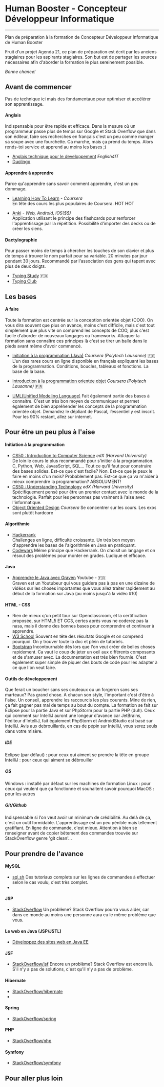 
# Human Booster - Concepteur Développeur Informatique
___

Plan de préparation à la formation de Concepteur Développeur Informatique de Human Booster

Fruit d'un projet Agenda 21, ce plan de préparation est écrit par les anciens stagiaires pour les aspirants stagiaires. Son but est de partager les sources nécessaires afin d'aborder la formation le plus sereinement possible. 

*Bonne chance!*

## Avant de commencer

Pas de technique ici mais des fondamentaux pour optimiser et accélérer son apprentissage. 

#### Anglais
Indispensable pour être rapide et efficace. Dans la mesure où un programmeur passe plus de temps sur Google et Stack Overflow que dans son éditeur, faire ses recherches en français c'est un peu comme manger sa soupe avec une fourchette. Ca marche, mais ça prend du temps. Alors rends-toi service et apprend au moins les bases ;)

- [Anglais technique pour le developpement](https://www.english4it.com) *English4IT*
- [Duolingo](https://www.duolingo.com)  

#### Apprendre à apprendre
Parce qu'apprendre sans savoir comment apprendre, c'est un peu dommage.

- [Learning How To Learn](https://www.coursera.org/learn/learning-how-to-learn/)  -   *Coursera*  
En tête des cours les plus populaires de Coursera. HOT HOT
 
- [Anki](https://ankiweb.net/about) - *Web, Android, iOS($$)*  
Application utilisant le principe des flashcards pour renforcer l'apprentissage par la répétition. Possibilité d'importer des decks ou de créer les siens. 

#### Dactylographie
Pour passer moins de temps à chercher les touches de son clavier et plus de temps à trouver le nom parfait pour sa variable.  20 minutes par jour pendant 30 jours. Recommandé par l'association des gens qui tapent avec plus de deux doigts.
- [Typing Study](http://www.typingstudy.com/fr/) 🇫🇷
- [Typing Club](https://www.typingclub.com) 


## Les bases

#### A faire 

Toute la formation est centrée sur la conception orientée objet (COO). On vous dira souvent que plus on avance, moins c'est difficile, mais c'est tout simplement que plus vite on comprend les concepts de COO, plus c'est facile d'aborder de nouveaux langages ou frameworks. Attaquer la formation sans connaître ces principes là c'est se tirer un balle dans le pieds avant même d'avoir commencé. 

- [Initiation à la programmation (Java)](https://www.coursera.org/learn/initiation-programmation-java) *Coursera (Polytech Lausanne)*   🇫🇷  
L'un des rares cours en ligne disponible en français expliquant les bases de la programmation. Conditions, boucles, tableaux et fonctions. La base de la base.

- [Introduction à la programmation orientée objet](https://www.coursera.org/learn/programmation-orientee-objet-java) *Coursera (Polytech Lausanne)* 🇫🇷

- [UML(Unified Modeling Language)](https://fr.wikipedia.org/wiki/UML_(informatique)) 
Fait également partie des bases à connaitre. C'est un très bon moyen de communiquer et permet également de bien appréhender les concepts de la programmation orientée objet. Demandez le dépliant de Pascal, l’essentiel y est inscrit. Pour les 90% restant, allez sur internet. 

## Pour être un peu plus à l'aise

#### Initiation à la programmation
- [CS50 : Introduction to Computer Science](https://www.edx.org/course/cs50s-introduction-computer-science-harvardx-cs50x) *edX (Harvard University)*  
De loin le cours le plus recommandé pour s'initier à la programmation. C, Python, Web, JavasScript, SQL... Tout ce qu'il faut pour construire des bases solides. Est-ce que c'est facile? Non. Est-ce que je peux le faire en moins d'un mois? Probablement pas. Est-ce que ça va m'aider à mieux comprendre la programmation? ABSOLUMENT!  
- [CS50 : Understanding Technology](https://www.edx.org/course/cs50s-understanding-technology) *edX (Harvard University)*  
Spécifiquement pensé pour être un premier contact avec le monde de la technologie. Parfait pour les personnes pas vraiment à l'aise avec l'informatique.
- [Object Oriented Design](https://www.coursera.org/learn/object-oriented-design)  *Coursera*
Se concentrer sur les cours. Les exos sont plutôt hardcore

#### Algorithmie
- [Hackerrank](https://www.hackerrank.com)  
Challenges en ligne, difficulté croissante. Un très bon moyen d'apprendre les bases de l'algorithmie en Java en pratiquant. 
- [Codewars](https://www.codewars.com) 
Même principe que Hackerrank. On choisit un langage et on résout des problèmes pour monter en grades. Ludique et efficace.

#### Java
- [Apprendre le Java avec Graven](https://www.youtube.com/watch?v=XgVADKKb4jI)  Youtube - 🇫🇷  
Graven est un Youtubeur qui vous guidera pas à pas en une dizaine de vidéos sur les choses importantes que vous allez traiter rapidement au début de la formation sur Java (au moins jusqu'à la vidéo #10)

#### HTML - CSS
- Rien de mieux q'un petit tour sur Openclassroom, et la certification proposée, sur HTML5 ET CC3, certes aprés vous ne coderez pas la nasa, mais il donne des bonnes bases pour comprendre et continuer à apprendre.
- [W3 School](https://www.w3schools.com)
Souvent en tête des résultats Google et on comprend pourquoi. On y trouver toute la doc et plein de tutoriels. 
- [Bootstrap](https://getbootstrap.com)
Incontournable dès lors que l'on veut créer de belles choses rapidement. Ca vaut le coup de jeter un oeil aux différents composants et de s'amuser avec. La documentation est très bien fournie. C'est également super simple de piquer des bouts de code pour les adapter à ce que l'on veut faire. 


#### Outils de développement

Que ferait un boucher sans ses couteaux ou un forgeron sans ses marteaux? Pas grand chose. A chacun son style, l'important c'est d'être à l'aise. Un conseil, apprendre les raccourcis les plus courants. Mine de rien, ça fait gagner pas mal de temps au bout du compte. La formation se fait sur Eclipse pour la partie Java et sur PhpStorm pour la partie PHP (duh). Ceux qui comment sur IntelliJ auront une longeur d'avance car JetBrains, l'éditeur d'IntelliJ, fait également PhpStorm et AndroidStudio est basé sur IntelliJ. Avis aux debrouillards, en cas de pépin sur IntelliJ, vous serez seuls dans votre misère.

##### IDE

Eclipse (par défaut) : pour ceux qui aiment se prendre la tête en groupe
IntelliJ : pour ceux qui aiment se débrouiller

##### OS

Windows : installé par défaut sur les machines de formation
Linux : pour ceux qui veulent que ça fonctionne et souhaitent savoir pourquoi
MacOS : pour les autres

##### Git/Github
Indispensable si l'on veut avoir un minimum de crédibilité. Au delà de ça, c'est un outil formidable. L'apprentissage est un peu pénible mais tellement gratifiant. En ligne de commande, c'est mieux. Attention à bien se renseigner avant de copier bêtement des commandes trouvée sur StackOverflow genre 'git clean'... 


## Pour prendre de l'avance
#### MySQL
- [sql.sh](http://sql.sh/) 
Des tutoriaux complets sur les lignes de commandes à effectuer selon le cas voulu, c'est très complet.
-

#### JSP
- [StackOverflow](https://stackoverflow.com/questions/tagged/jsp) 
Un problème? Stack Overflow pourra vous aider, car dans ce monde au moins une personne aura eu le même problème que vous.

#### Le web en Java (JSP/JSTL)
- [Développez des sites web en Java EE](https://openclassrooms.com/courses/developpez-des-sites-web-avec-java-ee)

#### JSF
- [StackOverflow/jsf](https://stackoverflow.com/questions/tagged/jsf) 
Encore un problème? Stack Overflow est encore là. S'il n'y a pas de solutions, c'est qu'il n'y a pas de problème. 


#### Hibernate
- [StackOverflow/hibernate](https://stackoverflow.com/questions/tagged/hibernate) 
-

#### Spring
- [StackOverflow/spring](https://stackoverflow.com/questions/tagged/spring)

#### PHP
- [StackOverflow/php](https://stackoverflow.com/questions/tagged/php) 

#### Symfony
- [StackOverflow/symfony](https://stackoverflow.com/questions/tagged/symfony)

## Pour aller plus loin


